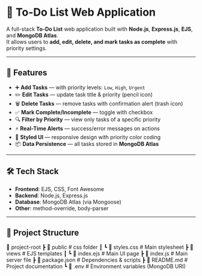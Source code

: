 # 📝 To-Do List Web Application

A full-stack **To-Do List** web application built with **Node.js**, **Express.js**, **EJS**, and **MongoDB Atlas**.  
It allows users to **add, edit, delete, and mark tasks as complete** with priority settings.

---

## 📌 Features
- ➕ **Add Tasks** — with priority levels: `Low`, `High`, `Urgent`
- ✏️ **Edit Tasks** — update task title & priority (pencil icon)
- 🗑 **Delete Tasks** — remove tasks with confirmation alert (trash icon)
- ✅ **Mark Complete/Incomplete** — toggle with checkbox
- 🔍 **Filter by Priority** — view only tasks of a specific priority
- ⚡ **Real-Time Alerts** — success/error messages on actions
- 🎨 **Styled UI** — responsive design with priority color coding
- 📦 **Data Persistence** — all tasks stored in **MongoDB Atlas**

---

## 🛠 Tech Stack
- **Frontend**: EJS, CSS, Font Awesome
- **Backend**: Node.js, Express.js
- **Database**: MongoDB Atlas (via Mongoose)
- **Other**: method-override, body-parser

---

## 📂 Project Structure
📁 project-root
┣ 📁 public #  css folder
┃ ┗ 📄 styles.css # Main stylesheet
┣ 📁 views # EJS templates
┃ ┗ 📄 index.ejs # Main UI page
┣ 📄 index.js # Main server file
┣ 📄 package.json # Dependencies & scripts
┣ 📄 README.md # Project documentation
┗ 📄 .env # Environment variables (MongoDB URI)
